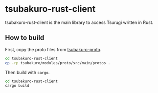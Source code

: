 # tsubakuro-rust-client

tsubakuro-rust-client is the main library to access Tsurugi written in Rust.

## How to build

First, copy the proto files from [tsubakuro-proto](https://github.com/project-tsurugi/tsubakuro/tree/master/modules/proto).

```bash
cd tsubakuro-rust-client
cp -rp tsubakuro/modules/proto/src/main/protos .
```

Then build with `cargo`.

```bash
cd tsubakuro-rust-client
cargo build
```

